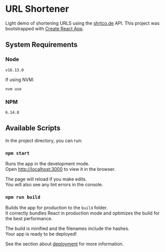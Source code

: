 # URL Shortener

Light demo of shortening URLS using the [shrtco.de](https://shrtco.de/) API.
This project was bootstrapped with [Create React App](https://github.com/facebook/create-react-app).

## System Requirements

### Node

`v16.13.0`

If using NVM:

```
nvm use
```

### NPM

`6.14.8`

## Available Scripts

In the project directory, you can run:

### `npm start`

Runs the app in the development mode.\
Open [http://localhost:3000](http://localhost:3000) to view it in the browser.

The page will reload if you make edits.\
You will also see any lint errors in the console.

### `npm run build`

Builds the app for production to the `build` folder.\
It correctly bundles React in production mode and optimizes the build for the best performance.

The build is minified and the filenames include the hashes.\
Your app is ready to be deployed!

See the section about [deployment](https://facebook.github.io/create-react-app/docs/deployment) for more information.
